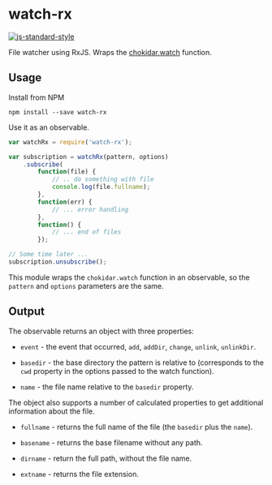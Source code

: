 # watch-rx

[![js-standard-style](https://img.shields.io/badge/code%20style-standard-brightgreen.svg)](http://standardjs.com)

File watcher using RxJS.  Wraps the [chokidar.watch](https://github.com/paulmillr/chokidar) function.

## Usage

Install from NPM

```
npm install --save watch-rx
```

Use it as an observable.

```javascript
var watchRx = require('watch-rx');

var subscription = watchRx(pattern, options)
    .subscribe(
        function(file) {
            // .. do something with file
            console.log(file.fullname);
        },
        function(err) {
            // ... error handling
        },
        function() {
            // ... end of files
        });

// Some time later ...
subscription.unsubscribe();
```

This module wraps the `chokidar.watch` function in an observable, so the `pattern` and `options` parameters
are the same.

## Output

The observable returns an object with three properties:

- `event` - the event that occurred, `add`, `addDir`, `change`, `unlink`, `unlinkDir`.

- `basedir` - the base directory the pattern is relative to (corresponds to the `cwd` property
in the options passed to the watch function).

- `name` - the file name relative to the `basedir` property.

The object also supports a number of calculated properties to get additional information about the file.

- `fullname` - returns the full name of the file (the `basedir` plus the `name`).

- `basename` - returns the base filename without any path.

- `dirname` - return the full path, without the file name.

- `extname` - returns the file extension.
